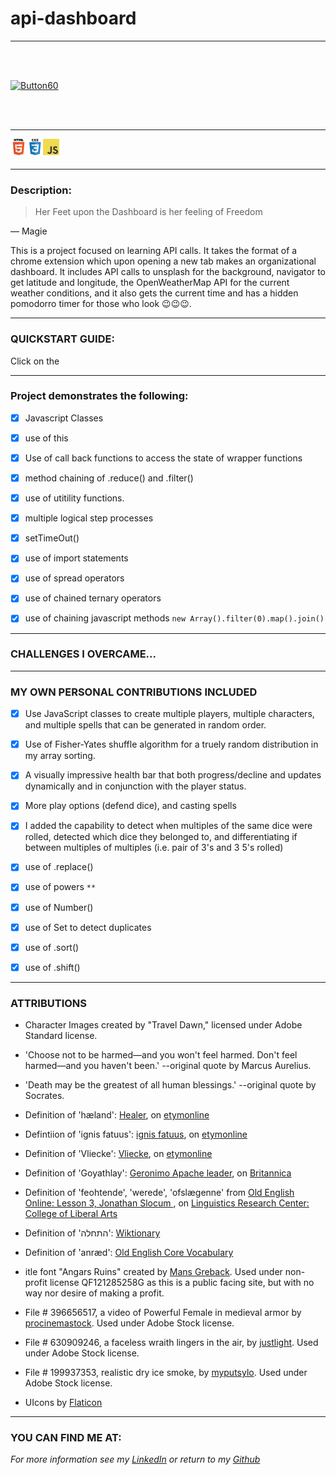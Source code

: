 # api-dashboard
 
 ---

<br>


<br>

[![Button60](https://user-images.githubusercontent.com/11747875/144651679-dc423f76-a98a-456d-8ca2-d913f0b7df12.png)](https://trrapp12.github.io/Product-Page/)

<br>
<br>


---

<img align="left" alt="HTML5" width="26px" src="https://raw.githubusercontent.com/github/explore/80688e429a7d4ef2fca1e82350fe8e3517d3494d/topics/html/html.png" />
<img align="left" alt="CSS3" width="26px" src="https://raw.githubusercontent.com/github/explore/80688e429a7d4ef2fca1e82350fe8e3517d3494d/topics/css/css.png" />
<img align="left" alt="JavaScript" width="26px" src="https://raw.githubusercontent.com/github/explore/80688e429a7d4ef2fca1e82350fe8e3517d3494d/topics/javascript/javascript.png" />
<br>
<br>

---

### Description:

>Her Feet upon the Dashboard
>is her feeling of Freedom
>

― Magie

This is a project focused on learning API calls.  It takes the format of a chrome extension which upon opening a new tab makes an organizational dashboard.  It includes API calls to unsplash for the background, 
navigator to get latitude and longitude, the OpenWeatherMap API for the current weather conditions, and it also gets the current time and has a hidden pomodorro timer for those who look 😉😉😉.

---

### QUICKSTART GUIDE: 

Click on the 

---

### Project demonstrates the following:

- [X] Javascript Classes
    
- [X] use of this

- [X] Use of call back functions to access the state of wrapper functions
    
- [X] method chaining of .reduce() and .filter()
    
- [X] use of utitility functions.
    
- [X] multiple logical step processes
    
- [X] setTimeOut()
    
- [X] use of import statements
    
- [X] use of spread operators
    
- [X] use of chained ternary operators

- [X] use of chaining javascript methods ``` new Array().filter(0).map().join() ```

---

### CHALLENGES I OVERCAME...


---

### MY OWN PERSONAL CONTRIBUTIONS INCLUDED 

- [X] Use JavaScript classes to create multiple players, multiple characters, and multiple spells that can be generated in random order.  
      
- [X] Use of Fisher-Yates shuffle algorithm for a truely random distribution in my array sorting.

- [X] A visually impressive health bar that both progress/decline and updates dynamically and in conjunction with the player status.


      
- [X] More play options (defend dice), and casting spells
      
- [X] I added the capability to detect when multiples of the same dice were rolled, detected which dice they belonged to, and differentiating if between multiples of multiples (i.e. pair of 3's and 3 5's rolled)
      
- [X] use of .replace()
      
- [X] use of powers ``` ** ```
      
- [X] use of Number()
      
- [X] use of Set to detect duplicates
      
- [X] use of .sort()
      
- [X] use of .shift()

---

### ATTRIBUTIONS

* Character Images created by "Travel Dawn," licensed under Adobe Standard license.

* 'Choose not to be harmed—and you won't feel harmed. Don't feel harmed—and you haven't been.' --original quote by Marcus Aurelius.

* 'Death may be the greatest of all human blessings.' --original quote by Socrates.

* Definition of 'hæland': <a href="https://www.etymonline.com/search?q=haeland">Healer</a>, on <a href="https://www.etymonline.com/">etymonline</a>

* Defintiion of 'ignis fatuus': <a href="https://www.etymonline.com/search?q=ignis%20fatuus&ref=searchbar_searchhint">ignis fatuus</a>, on <a href="https://www.etymonline.com/">etymonline</a>

* Definition of 'Vliecke': <a href="https://www.etymonline.com/search?q=Vliecke">Vliecke</a>, on <a href="https://www.etymonline.com/">etymonline</a>

* Definition of 'Goyathlay': <a href="https://www.britannica.com/biography/Geronimo">Geronimo Apache leader</a>, on <a href="https://www.britannica.com/">Britannica</a>

* Definition of 'feohtende', 'werede', 'ofslægenne' from <a href="https://lrc.la.utexas.edu/eieol/engol/30">Old English Online: Lesson 3, Jonathan Slocum </a>, on <a href="https://liberalarts.utexas.edu/lrc/">Linguistics Research Center: College of Liberal Arts</a>

* Definition of 'התחלה': <a href="https://en.wiktionary.org/wiki/Wiktionary:Main_Page">Wiktionary</a></p>

* Definition of 'anræd': <a href="https://www.st-andrews.ac.uk/~cr30/vocabulary/">Old English Core Vocabulary</a>

* itle font "Angars Ruins" created by <a href="http://www.mansgreback.com/">Mans Greback</a>. Used under non-profit license QF121285258G as this is a public facing site, but with no way nor desire of making a profit.

* File # 396656517, a video of Powerful Female in medieval armor by <a href="https://stock.adobe.com/contributor/205110669/procinemastock?load_type=author&prev_url=detail">procinemastock</a>. Used under Adobe Stock license.

* File # 630909246, a faceless wraith lingers in the air, by <a href="https://stock.adobe.com/contributor/207618192/justlight?load_type=author&prev_url=detail">justlight</a>. Used under Adobe Stock license.

* File # 199937353, realistic dry ice smoke, by <a href="https://stock.adobe.com/contributor/206637170/mputsylo?load_type=author&prev_url=detail">myputsylo</a>. Used under Adobe Stock license.

* UIcons by <a href="https://www.flaticon.com/uicons">Flaticon</a>

---

### YOU CAN FIND ME AT:

*For more information see my [LinkedIn](https://www.linkedin.com/in/trevor-rapp-042a1037) or return to my [Github](https://github.com/trrapp12)*


